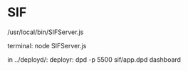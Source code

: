 # SIF

/usr/local/bin/SIFServer.js

terminal: node SIFServer.js

in ../deployd/: 
deployr: dpd -p 5500 sif/app.dpd dashboard
